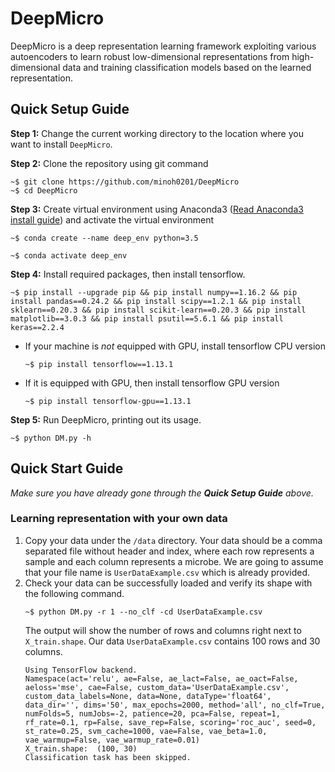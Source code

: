 # DeepMicro
DeepMicro is a deep representation learning framework exploiting various autoencoders to learn robust low-dimensional representations from high-dimensional data and training classification models based on the learned representation.

## Quick Setup Guide
**Step 1:** Change the current working directory to the location where you want to install `DeepMicro`.

**Step 2:** Clone the repository using git command
```
~$ git clone https://github.com/minoh0201/DeepMicro
~$ cd DeepMicro
```
**Step 3:** Create virtual environment using Anaconda3 ([Read Anaconda3 install guide](https://www.digitalocean.com/community/tutorials/how-to-install-anaconda-on-ubuntu-18-04-quickstart)) and activate the virtual environment
```
~$ conda create --name deep_env python=3.5
```
```
~$ conda activate deep_env
```
**Step 4:** Install required packages, then install tensorflow.
```
~$ pip install --upgrade pip && pip install numpy==1.16.2 && pip install pandas==0.24.2 && pip install scipy==1.2.1 && pip install sklearn==0.20.3 && pip install scikit-learn==0.20.3 && pip install matplotlib==3.0.3 && pip install psutil==5.6.1 && pip install keras==2.2.4
```
* If your machine is *not* equipped with GPU, install tensorflow CPU version 
  ```
  ~$ pip install tensorflow==1.13.1
  ```
* If it is equipped with GPU, then install tensorflow GPU version
  ```
  ~$ pip install tensorflow-gpu==1.13.1
  ```
**Step 5:** Run DeepMicro, printing out its usage.
```
~$ python DM.py -h
```

## Quick Start Guide
*Make sure you have already gone through the **Quick Setup Guide** above.*
### Learning representation with your own data
1. Copy your data under the `/data` directory. Your data should be a comma separated file without header and index, where each row represents a sample and each column represents a microbe. We are going to assume that your file name is `UserDataExample.csv` which is already provided.
2. Check your data can be successfully loaded and verify its shape with the following command.
    ```
    ~$ python DM.py -r 1 --no_clf -cd UserDataExample.csv
    ```
    The output will show the number of rows and columns right next to `X_train.shape`. Our data `UserDataExample.csv` contains 100 rows and 30 columns.
    ```
    Using TensorFlow backend.
    Namespace(act='relu', ae=False, ae_lact=False, ae_oact=False, aeloss='mse', cae=False, custom_data='UserDataExample.csv', custom_data_labels=None, data=None, dataType='float64', data_dir='', dims='50', max_epochs=2000, method='all', no_clf=True, numFolds=5, numJobs=-2, patience=20, pca=False, repeat=1, rf_rate=0.1, rp=False, save_rep=False, scoring='roc_auc', seed=0, st_rate=0.25, svm_cache=1000, vae=False, vae_beta=1.0, vae_warmup=False, vae_warmup_rate=0.01)
    X_train.shape:  (100, 30)
    Classification task has been skipped.
    ```
